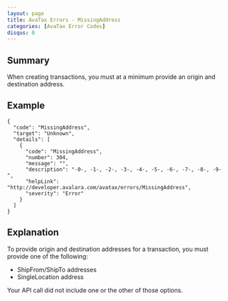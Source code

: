 ```yaml
---
layout: page
title: AvaTax Errors - MissingAddress
categories: [AvaTax Error Codes]
disqus: 0
---
```


## Summary

When creating transactions, you must at a minimum provide an origin and destination address.

## Example

    {
      "code": "MissingAddress",
      "target": "Unknown",
      "details": [
        {
          "code": "MissingAddress",
          "number": 304,
          "message": "",
          "description": "-0-, -1-, -2-, -3-, -4-, -5-, -6-, -7-, -8-, -9-",
          "helpLink": "http://developer.avalara.com/avatax/errors/MissingAddress",
          "severity": "Error"
        }
      ]
    }

## Explanation

To provide origin and destination addresses for a transaction, you must provide one of the following:
* ShipFrom/ShipTo addresses
* SingleLocation address

Your API call did not include one or the other of those options.
